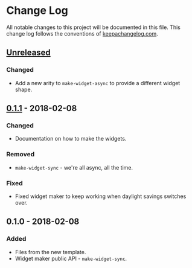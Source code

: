 # Change Log
All notable changes to this project will be documented in this file. This change log follows the conventions of [keepachangelog.com](http://keepachangelog.com/).

## [Unreleased]
### Changed
- Add a new arity to `make-widget-async` to provide a different widget shape.

## [0.1.1] - 2018-02-08
### Changed
- Documentation on how to make the widgets.

### Removed
- `make-widget-sync` - we're all async, all the time.

### Fixed
- Fixed widget maker to keep working when daylight savings switches over.

## 0.1.0 - 2018-02-08
### Added
- Files from the new template.
- Widget maker public API - `make-widget-sync`.

[Unreleased]: https://github.com/your-name/cftbat-exercises/compare/0.1.1...HEAD
[0.1.1]: https://github.com/your-name/cftbat-exercises/compare/0.1.0...0.1.1
